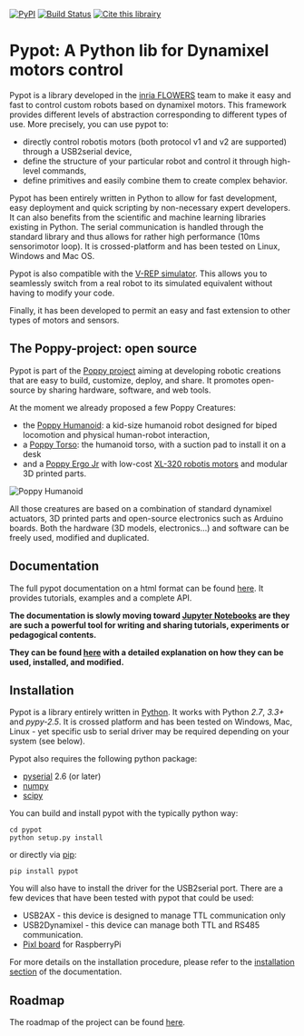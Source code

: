 [![PyPI](https://img.shields.io/pypi/v/pypot.svg)](https://pypi.python.org/pypi/pypot/)
[![Build Status](https://travis-ci.org/poppy-project/pypot.svg?branch=master)](https://travis-ci.org/poppy-project/pypot) [![Cite this librairy](https://zenodo.org/badge/3914/poppy-project/pypot.png)](http://zenodo.org/record/13941)

# Pypot: A Python lib for Dynamixel motors control

Pypot is a library developed in the [inria FLOWERS](https://flowers.inria.fr/) team to make it easy and fast to control custom robots based on dynamixel motors. This framework provides different levels of abstraction corresponding to different types of use. More precisely, you can use pypot to:

* directly control robotis motors (both protocol v1 and v2 are supported) through a USB2serial device,
* define the structure of your particular robot and control it through high-level commands,
* define primitives and easily combine them to create complex behavior.

Pypot has been entirely written in Python to allow for fast development, easy deployment and quick scripting by non-necessary expert developers. It can also benefits from the scientific and machine learning libraries existing in Python. The serial communication is handled through the standard library and thus allows for rather high performance (10ms sensorimotor loop). It is crossed-platform and has been tested on Linux, Windows and Mac OS.

Pypot is also compatible with the [V-REP simulator](http://www.coppeliarobotics.com). This allows you to seamlessly switch from a real robot to its simulated equivalent without having to modify your code.

Finally, it has been developed to permit an easy and fast extension to other types of motors and sensors.

## The Poppy-project: open source

Pypot is part of the [Poppy project](http://www.poppy-project.org) aiming at developing robotic creations that are easy to build, customize, deploy, and share. It promotes open-source by sharing hardware, software, and web tools.

At the moment we already proposed a few Poppy Creatures:

* the [Poppy Humanoid](https://github.com/poppy-project/poppy-humanoid): a kid-size humanoid robot designed for biped locomotion and physical human-robot interaction,
* a [Poppy Torso](https://github.com/poppy-project/poppy-torso): the humanoid torso, with a suction pad to install it on a desk
* and a [Poppy Ergo Jr](https://github.com/poppy-project/poppy-ergo-jr) with low-cost [XL-320 robotis motors](http://support.robotis.com/en/product/dynamixel/xl-series/xl-320.htm) and modular 3D printed parts.

![Poppy Humanoid](./doc/poppy-creatures.jpg)

All those creatures are based on a combination of standard dynamixel actuators, 3D printed parts and open-source electronics such as Arduino boards. Both the hardware (3D models, electronics...) and software can be freely used, modified and duplicated.

## Documentation

The full pypot documentation on a html format can be found [here](http://poppy-project.github.io/pypot/). It provides tutorials, examples and a complete API.

**The documentation is slowly moving toward [Jupyter Notebooks](http://jupyter.org) are they are such a powerful tool for writing and sharing tutorials, experiments or pedagogical contents.**

**They can be found [here](https://github.com/poppy-project/pypot/tree/master/samples/notebooks#notebooks-everywhere) with a detailed explanation on how they can be used, installed, and modified.**

## Installation

Pypot is a library entirely written in [Python](https://www.python.org). It works with Python *2.7*, *3.3+* and *pypy-2.5*. It is crossed platform and has been tested on Windows, Mac, Linux - yet specific usb to serial driver may be required depending on your system (see below).

Pypot also requires the following python package:
* [pyserial](http://pyserial.sourceforge.net) 2.6 (or later)
* [numpy](http://www.numpy.org)
* [scipy](http://www.scipy.org/)

You can build and install pypot with the typically python way:

    cd pypot
    python setup.py install

or directly via [pip](https://pip.pypa.io/en/latest/index.html):

    pip install pypot

You will also have to install the driver for the USB2serial port. There are a few devices that have been tested with pypot that could be used:

* USB2AX - this device is designed to manage TTL communication only
* USB2Dynamixel - this device can manage both TTL and RS485 communication.
* [Pixl board](https://github.com/poppy-project/pixl) for RaspberryPi

For more details on the installation procedure, please refer to the [installation section](http://poppy-project.github.io/pypot/intro.html#installation) of the documentation.

## Roadmap

The roadmap of the project can be found [here](https://github.com/poppy-project/pypot/blob/master/roadmap.md).
